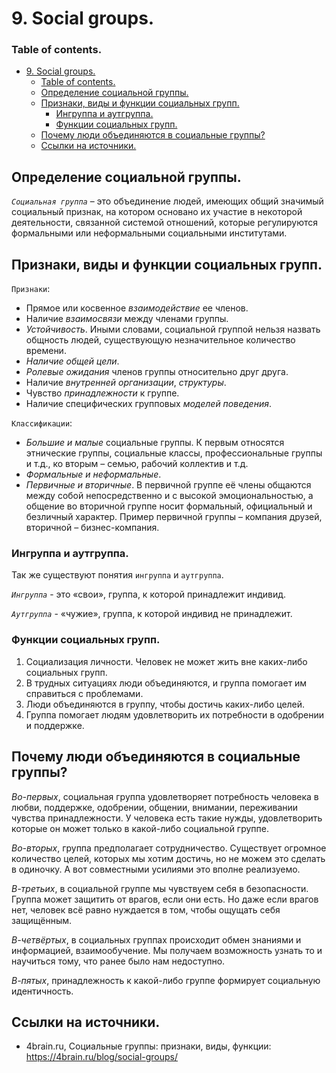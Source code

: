 # 9. Social groups.

### Table of contents.
- [9. Social groups.](#9-social-groups)
    - [Table of contents.](#table-of-contents)
  - [Определение социальной группы.](#определение-социальной-группы)
  - [Признаки, виды и функции социальных групп.](#признаки-виды-и-функции-социальных-групп)
    - [Ингруппа и аутгруппа.](#ингруппа-и-аутгруппа)
    - [Функции социальных групп.](#функции-социальных-групп)
  - [Почему люди объединяются в социальные группы?](#почему-люди-объединяются-в-социальные-группы)
  - [Ссылки на источники.](#ссылки-на-источники)

## Определение социальной группы.
*`Социальная группа`* – это объединение людей, имеющих общий значимый социальный признак, на котором основано их участие в некоторой деятельности, связанной системой отношений, которые регулируются формальными или неформальными социальными институтами.

## Признаки, виды и функции социальных групп.
`Признаки`:
* Прямое или косвенное *взаимодействие* ее членов.
* Наличие *взаимосвязи* между членами группы.
* *Устойчивость*. Иными словами, социальной группой нельзя назвать общность людей, существующую незначительное количество времени.
* *Наличие общей цели*.
* *Ролевые ожидания* членов группы относительно друг друга.
* Наличие *внутренней организации*, *структуры*.
* Чувство *принадлежности* к группе.
* Наличие специфических групповых *моделей поведения*.

`Классификации`:
* *Большие и малые* социальные группы. К первым относятся этнические группы, социальные классы, профессиональные группы и т.д., ко вторым – семью, рабочий коллектив и т.д.
* *Формальные и неформальные*.
* *Первичные и вторичные*. В первичной группе её члены общаются между собой непосредственно и с высокой эмоциональностью, а общение во вторичной группе носит формальный, официальный и безличный характер. Пример первичной группы – компания друзей, вторичной – бизнес-компания.

### Ингруппа и аутгруппа.
Так же существуют понятия `ингруппа` и `аутгруппа`.

*`Ингруппа`* - это «свои», группа, к которой принадлежит индивид.

*`Аутгруппа`* - «чужие», группа, к которой индивид не принадлежит.

### Функции социальных групп.
1. Социализация личности. Человек не может жить вне каких-либо социальных групп.
2. В трудных ситуациях люди объединяются, и группа помогает им справиться с проблемами.
3. Люди объединяются в группу, чтобы достичь каких-либо целей.
4. Группа помогает людям удовлетворить их потребности в одобрении и поддержке.

## Почему люди объединяются в социальные группы?
*Во-первых*, социальная группа удовлетворяет потребность человека в любви, поддержке, одобрении, общении, внимании, переживании чувства принадлежности. У человека есть такие нужды, удовлетворить которые он может только в какой-либо социальной группе.

*Во-вторых*, группа предполагает сотрудничество. Существует огромное количество целей, которых мы хотим достичь, но не можем это сделать в одиночку. А вот совместными усилиями это вполне реализуемо.

*В-третьих*, в социальной группе мы чувствуем себя в безопасности. Группа может защитить от врагов, если они есть. Но даже если врагов нет, человек всё равно нуждается в том, чтобы ощущать себя защищённым.

*В-четвёртых*, в социальных группах происходит обмен знаниями и информацией, взаимообучение. Мы получаем возможность узнать то и научиться тому, что ранее было нам недоступно.

*В-пятых*, принадлежность к какой-либо группе формирует социальную идентичность.

## Ссылки на источники.
* 4brain.ru, Социальные группы: признаки, виды, функции: https://4brain.ru/blog/social-groups/